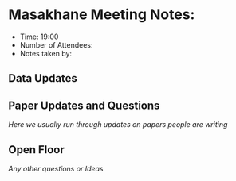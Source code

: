 # Masakhane Meeting Notes: <date>

- Time: 19:00
- Number of Attendees: <insert>
- Notes taken by: <Name of scribe>

<!--After this we usually run in the following topics -->
## Data Updates

## Paper Updates and Questions
_Here we usually run through updates on papers people are writing_


## Open Floor
_Any other questions or Ideas_

